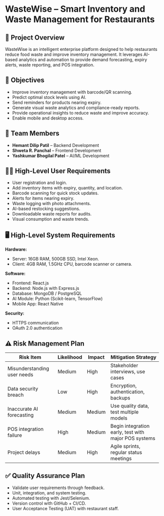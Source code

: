 # WasteWise – Smart Inventory and Waste Management for Restaurants

## 📌 Project Overview
WasteWise is an intelligent enterprise platform designed to help restaurants reduce food waste and improve inventory management. It leverages AI-based analytics and automation to provide demand forecasting, expiry alerts, waste reporting, and POS integration.

## 🎯 Objectives
- Improve inventory management with barcode/QR scanning.
- Predict optimal stock levels using AI.
- Send reminders for products nearing expiry.
- Generate visual waste analytics and compliance-ready reports.
- Provide operational insights to reduce waste and improve accuracy.
- Enable mobile and desktop access.

## 👥 Team Members
- **Hemant Dilip Patil** – Backend Development
- **Shweta R. Panchal** – Frontend Development
- **Yashkumar Bhogilal Patel** – AI/ML Development

## 🧑‍💻 High-Level User Requirements
- User registration and login.
- Add inventory items with expiry, quantity, and location.
- Barcode scanning for quick stock updates.
- Alerts for items nearing expiry.
- Waste logging with photo attachments.
- AI-based restocking suggestions.
- Downloadable waste reports for audits.
- Visual consumption and waste trends.

## 🖥 High-Level System Requirements
**Hardware:**
- Server: 16GB RAM, 500GB SSD, Intel Xeon.
- Client: 4GB RAM, 1.5GHz CPU, barcode scanner or camera.

**Software:**
- Frontend: React.js
- Backend: Node.js with Express.js
- Database: MongoDB / PostgreSQL
- AI Module: Python (Scikit-learn, TensorFlow)
- Mobile App: React Native

**Security:**
- HTTPS communication
- OAuth 2.0 authentication

## ⚠ Risk Management Plan
| Risk Item | Likelihood | Impact | Mitigation Strategy |
|-----------|------------|--------|----------------------|
| Misunderstanding user needs | Medium | High | Stakeholder interviews, use cases |
| Data security breach | Low | High | Encryption, authentication, backups |
| Inaccurate AI forecasting | Medium | Medium | Use quality data, test multiple models |
| POS integration failure | High | Medium | Begin integration early, test with major POS systems |
| Project delays | Medium | High | Agile sprints, regular status meetings |

## ✅ Quality Assurance Plan
- Validate user requirements through feedback.
- Unit, integration, and system testing.
- Automated testing with Jest/Selenium.    
- Version control with GitHub + CI/CD.
- User Acceptance Testing (UAT) with restaurant staff.
